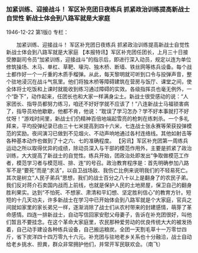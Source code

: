 ### 加紧训练、迎接战斗！  军区补充团日夜练兵  抓紧政治训练提高新战士自觉性  新战士体会到八路军就是大家庭

1946-12-22
第1版()
专栏：

　　加紧训练、迎接战斗！
    军区补充团日夜练兵
    抓紧政治训练提高新战士自觉性
    新战士体会到八路军就是大家庭
    【本报特讯】军区补充团任团长，上月三十日接受滕副司令员“加紧训练，迎接战斗”的指示后，即进行深入动员，规定以连为单位修筑操场、木马、单杠、草靶、壕沟、独木桥、断墙、铁丝网等练兵设备。每个战士都作好一个一斤重的木质手榴弹。从此，每天黎明就可听到口令与投弹声音，整个驻地浸沉在战斗气氛里。他们将独木桥等障碍建筑在营房与饭厅、课堂之间，使全体将士吃饭和上课时就能收到练习通过障碍的实效。各级指挥员也毫无例外，一个“卧下”，动作起来，任团长也和大家一样满身尘土。新战士很受感动的说：“人家团长、指导员都努力练习，咱还不好好学就不应该了！”八连新战士马福锁害病了，指导员劝他歇歇，他都不肯，他说：“耽误了学习怎办？学不好本事就打不好仗呀！”游戏时间里，新战士们仍精神百倍地端起雪亮的枪刺在练刺杀。一个多礼拜来，平均投弹纪录已由三十七米提高到四十六米，七连战士张永赛等荣获投弹模范的奖励。夜间演习已做到不见烟火、不动声响地通过各村连络线。其他如射击等各种基本动作也做到了十之六、七的准确程度。
    【另讯】军区补充团第一周练兵运动之所以取得优异的成绩，除动员深入与干部的模范作用外，主要是抓紧了政治训练，大大提高了新战士的自觉性。练兵开始，团政治处即发出“争取做模范工作者，模范学习者与模范班、排、连”的号召。政治教育程序是：首先明确参加八路军不是“要死”而是“求活”，以自卫战场敌、我伤亡比例来说明我们的不轻易死亡。其次是树立“人民子弟兵”思想，我们的战士百分之八十以上是翻身了的农民子弟。我们反对蒋介石卖国内战而上前线，也就是保护人民的土地房屋，保卫自己的翻身胜利果实。达到“不怕死、不想家、肃清和平幻想、坚定胜利信心”的教育方针。短短的十几天功夫，许多新战士在学习中已开始体会到八路军就是个大家庭，官兵之间就如家里的家长弟兄一样，逐渐消除了战士们从农村带来的封建感情，萌芽了革命感情。四连一排新战士，自动写信回家安慰父母妻子，告诉在补充团很好，叫他们暂且不要挂念。在这个革命大家庭里，农民那种爱劳动的优良传统大大的被发扬着，自己动手建设各种练兵设备，自己搬运粮炭。全团一天割毛草十一万零廿四斤，省下炭洋四十四万零九十六元。补充团与驻地老乡关系也十分融洽，战士自动给老乡挑水、担粪，群众非常拥护他们，并常开军民联欢会。（南飞）
